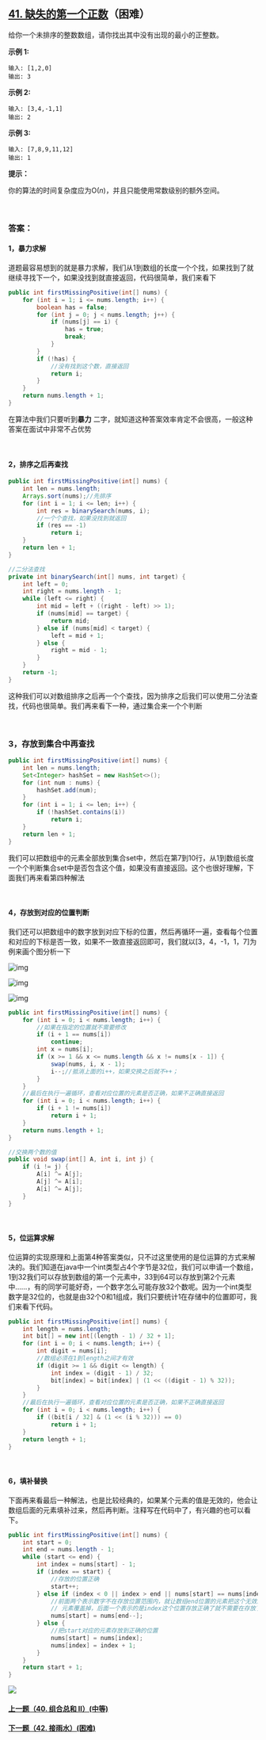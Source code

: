 ## [41. 缺失的第一个正数](https://leetcode-cn.com/problems/first-missing-positive/)（困难）

给你一个未排序的整数数组，请你找出其中没有出现的最小的正整数。

**示例 1:**

```
输入: [1,2,0]
输出: 3
```

**示例 2:**

```
输入: [3,4,-1,1]
输出: 2
```

**示例 3:**

```
输入: [7,8,9,11,12]
输出: 1
```

**提示：**

你的算法的时间复杂度应为O(*n*)，并且只能使用常数级别的额外空间。

<br/>

### 答案：

#### 1，暴力求解

道题最容易想到的就是暴力求解，我们从1到数组的长度一个个找，如果找到了就继续寻找下一个，如果没找到就直接返回，代码很简单，我们来看下

```java
public int firstMissingPositive(int[] nums) {
    for (int i = 1; i <= nums.length; i++) {
        boolean has = false;
        for (int j = 0; j < nums.length; j++) {
            if (nums[j] == i) {
                has = true;
                break;
            }
        }
        if (!has) {
            //没有找到这个数，直接返回
            return i;
        }
    }
    return nums.length + 1;
}
```

在算法中我们只要听到**暴力** 二字，就知道这种答案效率肯定不会很高，一般这种答案在面试中非常不占优势

<br/>

#### 2，排序之后再查找

```java
public int firstMissingPositive(int[] nums) {
    int len = nums.length;
    Arrays.sort(nums);//先排序
    for (int i = 1; i <= len; i++) {
        int res = binarySearch(nums, i);
        //一个个查找，如果没找到就返回
        if (res == -1)
            return i;
    }
    return len + 1;
}

//二分法查找
private int binarySearch(int[] nums, int target) {
    int left = 0;
    int right = nums.length - 1;
    while (left <= right) {
        int mid = left + ((right - left) >> 1);
        if (nums[mid] == target) {
            return mid;
        } else if (nums[mid] < target) {
            left = mid + 1;
        } else {
            right = mid - 1;
        }
    }
    return -1;
}
```

这种我们可以对数组排序之后再一个个查找，因为排序之后我们可以使用二分法查找，代码也很简单。我们再来看下一种，通过集合来一个个判断

<br/>

### 3，存放到集合中再查找

```java
public int firstMissingPositive(int[] nums) {
    int len = nums.length;
    Set<Integer> hashSet = new HashSet<>();
    for (int num : nums) {
        hashSet.add(num);
    }
    for (int i = 1; i <= len; i++) {
        if (!hashSet.contains(i))
            return i;
    }
    return len + 1;
}
```

我们可以把数组中的元素全部放到集合set中，然后在第7到10行，从1到数组长度一个个判断集合set中是否包含这个值，如果没有直接返回。这个也很好理解，下面我们再来看第四种解法

<br/>

#### 4，存放到对应的位置判断

我们还可以把数组中的数字放到对应下标的位置，然后再循环一遍，查看每个位置和对应的下标是否一致，如果不一致直接返回即可，我们就以[3，4，-1，1，7]为例来画个图分析一下

![img](https://mmbiz.qpic.cn/mmbiz_png/PGmTibd8KQBFxxBRnvQ4TsAAjQujsfUldEGzBohlXD4fdIcA1ib6uMzxy8WbgyicyD5JfribBQDMVq1hicd5uBJk4tg/640?wx_fmt=png&tp=webp&wxfrom=5&wx_lazy=1&wx_co=1)

![img](https://mmbiz.qpic.cn/mmbiz_png/PGmTibd8KQBFxxBRnvQ4TsAAjQujsfUldI2uVB2oEm2gLt7X25picL02TLiatKvCkwHPqicRzJnDhsU8mYheslwRLA/640?wx_fmt=png&tp=webp&wxfrom=5&wx_lazy=1&wx_co=1)

![img](https://mmbiz.qpic.cn/mmbiz_png/PGmTibd8KQBFxxBRnvQ4TsAAjQujsfUldwnQr3UMJcW0EeXsBq0akj1NSlcMgJ7nn4eficWG0qwCD8ApufRwf9nw/640?wx_fmt=png&tp=webp&wxfrom=5&wx_lazy=1&wx_co=1)

```java
public int firstMissingPositive(int[] nums) {
    for (int i = 0; i < nums.length; i++) {
        //如果在指定的位置就不需要修改
        if (i + 1 == nums[i])
            continue;
        int x = nums[i];
        if (x >= 1 && x <= nums.length && x != nums[x - 1]) {
            swap(nums, i, x - 1);
            i--;//抵消上面的i++，如果交换之后就不++；
        }
    }
    //最后在执行一遍循环，查看对应位置的元素是否正确，如果不正确直接返回
    for (int i = 0; i < nums.length; i++) {
        if (i + 1 != nums[i])
            return i + 1;
    }
    return nums.length + 1;
}

//交换两个数的值
public void swap(int[] A, int i, int j) {
    if (i != j) {
        A[i] ^= A[j];
        A[j] ^= A[i];
        A[i] ^= A[j];
    }
}
```

<br/>

#### 5，位运算求解

位运算的实现原理和上面第4种答案类似，只不过这里使用的是位运算的方式来解决的。我们知道在java中一个int类型占4个字节是32位，我们可以申请一个数组，1到32我们可以存放到数组的第一个元素中，33到64可以存放到第2个元素中……，有的同学可能好奇，一个数字怎么可能存放32个数呢。因为一个int类型数字是32位的，也就是由32个0和1组成，我们只要统计1在存储中的位置即可，我们来看下代码。

```java
public int firstMissingPositive(int[] nums) {
    int length = nums.length;
    int bit[] = new int[(length - 1) / 32 + 1];
    for (int i = 0; i < nums.length; i++) {
        int digit = nums[i];
        //数组必须在1到length之间才有效
        if (digit >= 1 && digit <= length) {
            int index = (digit - 1) / 32;
            bit[index] = bit[index] | (1 << ((digit - 1) % 32));
        }
    }
    //最后在执行一遍循环，查看对应位置的元素是否正确，如果不正确直接返回
    for (int i = 0; i < nums.length; i++) {
        if ((bit[i / 32] & (1 << (i % 32))) == 0)
            return i + 1;
    }
    return length + 1;
}
```

<br/>

#### 6，填补替换

下面再来看最后一种解法，也是比较经典的，如果某个元素的值是无效的，他会让数组后面的元素填补过来，然后再判断。注释写在代码中了，有兴趣的也可以看下。

```java
public int firstMissingPositive(int[] nums) {
    int start = 0;
    int end = nums.length - 1;
    while (start <= end) {
        int index = nums[start] - 1;
        if (index == start) {
            //存放的位置正确
            start++;
        } else if (index < 0 || index > end || nums[start] == nums[index]) {
            //前面两个表示数字不在存放位置范围内，就让数组end位置的元素把这个无效的
            // 元素覆盖掉，后面一个表示的是index这个位置存放正确了就不需要在存放了
            nums[start] = nums[end--];
        } else {
            //把start对应的元素存放到正确的位置
            nums[start] = nums[index];
            nums[index] = index + 1;
        }
    }
    return start + 1;
}
```





![](https://img-blog.csdnimg.cn/20200807155236311.png)

#### [上一题（40. 组合总和 II）(中等)](https://github.com/sdwwld/leetCode/blob/master/src/main/java/com/wld/java/leetcode/leetCode0040.md)

#### [下一题（42. 接雨水）(困难)](https://github.com/sdwwld/leetCode/blob/master/src/main/java/com/wld/java/leetcode/leetCode0042.md)